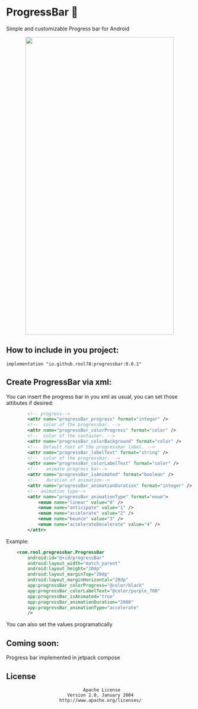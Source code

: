 # ProgressBar 🍫
Simple and customizable Progress bar for Android 

<p align="center">
<img src="https://user-images.githubusercontent.com/54546499/222962979-1ac852a3-b140-4622-a0cc-a7460ada67b6.gif" width="400" height="800"/>
<p/>

## How to include in you project:
``` grovy
implementation "io.github.rool78:progressbar:0.0.1"
```

## Create ProgressBar via xml:
You can insert the progress bar in you xml as usual, you can set those attibutes if desired:
```xml
        <!-- progress-->
        <attr name="progressBar_progress" format="integer" />
        <!--  color of the progressbar. -->
        <attr name="progressBar_colorProgress" format="color" />
        <!--  color of the container. -->
        <attr name="progressBar_colorBackground" format="color" />
        <!--  Default text of the progressbar label. -->
        <attr name="progressBar_labelText" format="string" />
        <!--  color of the progressbar. -->
        <attr name="progressBar_colorLabelText" format="color" />
        <!--   animate progress bar-->
        <attr name="progressBar_isAnimated" format="boolean" />
        <!--   duration of animation-->
        <attr name="progressBar_animationDuration" format="integer" />
        <!-- animation type-->
        <attr name="progressBar_animationType" format="enum">
            <enum name="linear" value="0" />
            <enum name="anticipate" value="1" />
            <enum name="accelerate" value="2" />
            <enum name="bounce" value="3" />
            <enum name="accelerateDecelerate" value="4" />
        </attr>
```
Example:
```xml
    <com.rool.progressbar.ProgressBar
        android:id="@+id/progressBar"
        android:layout_width="match_parent"
        android:layout_height="20dp"
        android:layout_marginTop="20dp"
        android:layout_marginHorizontal="28dp"
        app:progressBar_colorProgress="@color/black"
        app:progressBar_colorLabelText="@color/purple_700"
        app:progressBar_isAnimated="true"
        app:progressBar_animationDuration="2000"
        app:progressBar_animationType="accelerate"
        />

```
You can also set the values programatically

## Coming soon:
Progress bar implemented in jetpack compose

## License
                                 Apache License
                           Version 2.0, January 2004
                        http://www.apache.org/licenses/
